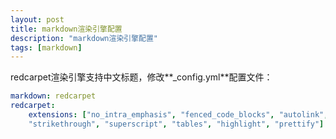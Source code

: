 ```yaml
---
layout: post
title: markdown渲染引擎配置
description: "markdown渲染引擎配置"
tags: [markdown]
---
```

redcarpet渲染引擎支持中文标题，修改**_config.yml**配置文件：
```yaml
markdown: redcarpet
redcarpet:
    extensions: ["no_intra_emphasis", "fenced_code_blocks", "autolink",
    "strikethrough", "superscript", "tables", "highlight", "prettify"]
```
    